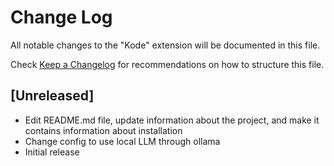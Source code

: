 # Change Log

All notable changes to the "Kode" extension will be documented in this file.

Check [Keep a Changelog](http://keepachangelog.com/) for recommendations on how to structure this file.

## [Unreleased]
- Edit README.md file, update information about the project, and make it contains information about installation
- Change config to use local LLM through ollama
- Initial release
